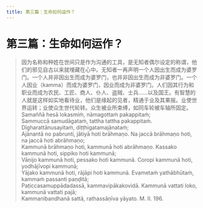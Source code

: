 ```yaml
---
title: 第三篇：生命如何运作？
---
```


# 第三篇：生命如何运作？

> 因为名称和种姓在世间只是作为沟通的工具，是无知者偶尔设定的称谓，他们的邪见自古以来就埋藏在心中。无知者一再声明一个人因出生而成为婆罗门。一个人并非因出生而成为婆罗门，也并非因出生而成为非婆罗门。一个人因业（kamma）而成为婆罗门，因业而成为非婆罗门。人们因其行为和职业而成为农民、工匠、商人、仆人、盗贼、士兵……以及国王。有智慧的人就是这样如实地看待业，他们是缘起的见者，精通于业及其果报。业使世界运转；业使众生世代轮转。众生被业所束缚，如同车轮被车轴所固定。Samaññā hesā lokasmiṁ, nāmagottaṁ pakappitaṁ;  
> Sammuccā samudāgataṁ, tattha tattha pakappitaṁ. Dīgharattānusayitaṁ, diṭṭhigatamajānataṁ;  
> Ajānantā no pabrunti, jātiyā hoti brāhmaṇo. Na jaccā brāhmaṇo hoti, na jaccā hoti abrāhmaṇo;  
> Kammunā brāhmaṇo hoti, kammunā hoti abrāhmaṇo. Kassako kammunā hoti, sippiko hoti kammunā;  
> Vāṇijo kammunā hoti, pessako hoti kammunā. Coropi kammunā hoti, yodhājīvopi kammunā;  
> Yājako kammunā hoti, rājāpi hoti kammunā. Evametaṁ yathābhūtaṁ, kammaṁ passanti paṇḍitā;  
> Paṭiccasamuppādadassā, kammavipākakovidā. Kammunā vattati loko, kammunā vattati pajā;  
> Kammanibandhanā sattā, rathassāṇīva yāyato. M. II. 196.